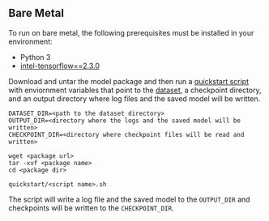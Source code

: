 <!--- 50. Bare Metal -->
## Bare Metal

To run on bare metal, the following prerequisites must be installed in your environment:
* Python 3
* [intel-tensorflow==2.3.0](https://pypi.org/project/intel-tensorflow/)

Download and untar the model package and then run a
[quickstart script](#quick-start-scripts) with enviornment variables
that point to the [dataset](#dataset), a checkpoint directory, and an
output directory where log files and the saved model will be written.

```
DATASET_DIR=<path to the dataset directory>
OUTPUT_DIR=<directory where the logs and the saved model will be written>
CHECKPOINT_DIR=<directory where checkpoint files will be read and written>

wget <package url>
tar -xvf <package name>
cd <package dir>

quickstart/<script name>.sh
```

The script will write a log file and the saved model to the `OUTPUT_DIR`
and checkpoints will be written to the `CHECKPOINT_DIR`.

